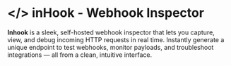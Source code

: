 # </> inHook - Webhook Inspector

**Inhook** is a sleek, self-hosted webhook inspector that lets you capture, view, and debug incoming HTTP requests in real time. Instantly generate a unique endpoint to test webhooks, monitor payloads, and troubleshoot integrations — all from a clean, intuitive interface.
